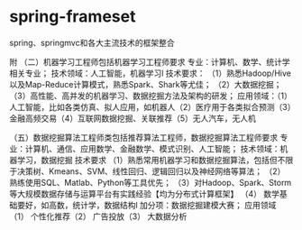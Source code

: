 # spring-frameset
spring、springmvc和各大主流技术的框架整合



附
（二）机器学习工程师包括机器学习工程师要求
专业：计算机、数学、统计学相关专业；
技术领域：人工智能，机器学习l
技术要求：
（1）熟悉Hadoop/Hive以及Map-Reduce计算模式，熟悉Spark、Shark等尤佳；
（2）大数据挖掘；
（3）高性能、高并发的机器学习、数据挖掘方法及架构的研发；
应用领域：（1）人工智能，比如各类仿真、拟人应用，如机器人（2）医疗用于各类拟合预测（3）金融高频交易（4）互联网数据挖掘、关联推荐（5）无人汽车，无人机


（五）数据挖掘算法工程师类包括推荐算法工程师，数据挖掘算法工程师要求
专业：计算机、通信、应用数学、金融数学、模式识别、人工智能；
技术领域：机器学习，数据挖掘
技术要求
（1）熟悉常用机器学习和数据挖掘算法，包括但不限于决策树、Kmeans、SVM、线性回归、逻辑回归以及神经网络等算法；
（2） 熟练使用SQL、Matlab、Python等工具优先；
（3）对Hadoop、Spark、Storm等大规模数据存储与运算平台有实践经验【均为分布式计算框架】
（4） 数学基础要好，如高数，统计学，数据结构l
加分项：数据挖掘建模大赛；
应用领域（1）      个性化推荐（2）      广告投放（3）      大数据分析

